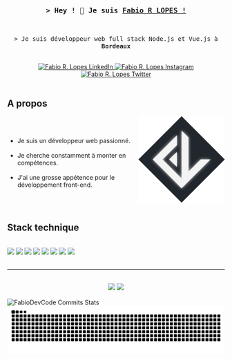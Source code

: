 <!-- Intro  -->
<h3 align="center">
   <samp>&gt; Hey ! 👋 Je suis
           <b><a target="_blank" href="https://fabiolopes.fr">Fabio R LOPES !</a></b>
   </samp>
</h3>

<br>
 
<p align="center"> 
  <samp>&gt;
    Je suis développeur web full stack Node.js et Vue.js à <b>Bordeaux</b>
  </samp>
</p>

<br>

<div align="center">
  <a href="https://linkedin.com/in/fabiodevcode/">
    <img src="https://img.shields.io/badge/LinkedIn-0077B5?style=for-the-badge&logo=linkedin&logoColor=white" alt="Fabio R. Lopes LinkedIn"/>
  </a>
  <a href="https://www.instagram.com/fabiodevcode/">
    <img src="https://img.shields.io/badge/Instagram-fe4164?style=for-the-badge&logo=instagram&logoColor=white" alt="Fabio R. Lopes Instagram" />
  </a>
  <a href="https://twitter.com/FabioDevCode">
    <img src="https://img.shields.io/badge/Twitter-1DA1F2?style=for-the-badge&logo=twitter&logoColor=white" alt="Fabio R. Lopes Twitter"  />
  </a>
</div>

<br>

<!-- A propos -->
 ## A propos

<img height="200em" align="right" src="./assets/fabiodevcode_new-logo.png" />

<br>
<br>

<ul align="left"> 
    <li>
      Je suis un développeur web passionné.
    </li>
    <br>
    <li>
      Je cherche constamment à monter en compétences.
    </li>
    <br>
    <li>
      J'ai une grosse appétence pour le développement front-end.
    </li>  
</ul>

<br>
<br>

<!-- Stack -->
## Stack technique

<br>

<div align="left">
  <img src="https://img.shields.io/badge/JavaScript-F7DF1E?style=for-the-badge&logo=javascript&logoColor=black"/>
  <img src="https://img.shields.io/badge/Node.js-43853D?style=for-the-badge&logo=node.js&logoColor=white"/>
  <img src="https://img.shields.io/badge/Express.js-404D59?style=for-the-badge&logo=Express&logoColor=white"/>
  <img src="https://img.shields.io/badge/Vue.js-35495E?style=for-the-badge&logo=vue.js&logoColor=4FC08D"/>
  <img src="https://img.shields.io/badge/jQuery-F2F2F2?style=for-the-badge&logo=jquery&logoColor=13609E"/>
  <img src="https://img.shields.io/badge/HTML-E34F26?style=for-the-badge&logo=html5&logoColor=white"/>
  <img src="https://img.shields.io/badge/CSS-1572B6?style=for-the-badge&logo=css3&logoColor=white"/>
  <img src="https://img.shields.io/badge/Sass-C6538C?style=for-the-badge&logo=sass&logoColor=white"/>
</div>


<!--  
<h5>En cours d'exploration :</h5>
<div align="left">
  <img src="https://img.shields.io/badge/TypeScript-007ACC?style=for-the-badge&logo=typescript&logoColor=white"/>
</div> 

<h5>Intérêt et exploration future :</h5>
<div align="left">
  <img src="https://img.shields.io/badge/nginx-%23009639.svg?style=for-the-badge&logo=nginx&logoColor=white"/>
  <img src="https://img.shields.io/badge/Docker-086DD7?style=for-the-badge&logo=docker&logoColor=white"/>
  <img src="https://img.shields.io/badge/Nuxt.js-0C0C0D?style=for-the-badge&logo=nuxt.js&logoColor=4FC08D"/>
  <img src="https://img.shields.io/badge/python-3670A0?style=for-the-badge&logo=python&logoColor=ffdd54"/>
  <img src="https://img.shields.io/badge/Flutter-02569B?style=for-the-badge&logo=flutter&logoColor=white"/>
   <img src="https://img.shields.io/badge/C%23-5C2D91?style=for-the-badge&logo=c-sharp&logoColor=white"/>
</div> 
-->

<br>

---

<br>

<div align="center" display="inline-block">
  <img height="160em" src="https://github-readme-stats.vercel.app/api/top-langs/?username=FabioDevCode&layout=compact&langs_count=6&theme=vue-dark&border_radius=8px"/>
  <img height="160em" src="https://github-readme-stats.vercel.app/api?username=FabioDevCode&theme=vue-dark&border_radius=8px&rank_icon=github"/> 
</div>

<br>

<img src="https://github-readme-activity-graph.vercel.app/graph?username=FabioDevCode&custom_title=Commit%20/%20Jour&theme=vue&bg_color=22272E&hide_title=true&color=ADBAC7&hide_border=true" alt="FabioDevCode Commits Stats" />

<br>

<div align="center" display="inline-block">
  <picture>
    <source media="(prefers-color-scheme: dark)" srcset="https://raw.githubusercontent.com/FabioDevCode/FabioDevCode/output/github-contribution-grid-snake-dark.svg">
    <source media="(prefers-color-scheme: light)" srcset="https://raw.githubusercontent.com/FabioDevCode/FabioDevCode/output/github-contribution-grid-snake-dark.svg">
    <img alt="github contribution grid snake animation" src="https://raw.githubusercontent.com/FabioDevCode/FabioDevCode/output/github-contribution-grid-snake.svg">
  </picture>
</div>

<br>








<!--
  <img src="https://github-readme-streak-stats.herokuapp.com/?user=FabioDevCode&layout=compact&langs_count=6&theme=vue-dark&border_radius=8px" alt="Fabio Stats"/>
  <img src="https://github-readme-activity-graph.cyclic.app/graph?username=FabioDevCode&custom_title=Commit%20/%20Jour&theme=vue&bg_color=22272E&hide_title=true&color=ADBAC7&hide_border=true" />
-->

